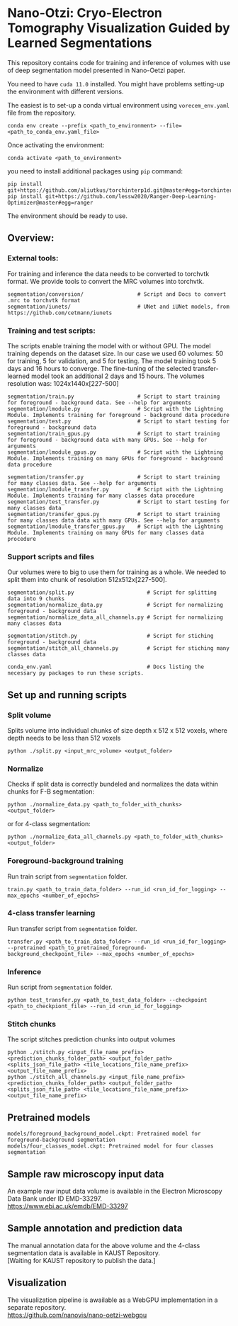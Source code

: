 # Nano-Otzi: Cryo-Electron Tomography Visualization Guided by Learned Segmentations
This repository contains code for training and inference of volumes with use of deep segmentation model presented in Nano-Oetzi paper.

You need to have `cuda 11.0` installed. You might have problems setting-up the environment with different versions.

The easiest is to set-up a conda virtual environment using `vorecem_env.yaml` file from the repository.
```
conda env create --prefix <path_to_environment> --file=<path_to_conda_env.yaml_file>
```
Once activating the environment:
```
conda activate <path_to_environment>
```
you need to install additional packages using `pip` command:
```
pip install git+https://github.com/aliutkus/torchinterp1d.git@master#egg=torchinterp1d
pip install git+https://github.com/lessw2020/Ranger-Deep-Learning-Optimizer@master#egg=ranger
```
The environment should be ready to use.

## Overview:
### External tools:
For training and inference the data needs to be converted to torchvtk format. We provide tools to convert the MRC volumes into torchvtk.
```
segmentation/conversion/                 # Script and Docs to convert .mrc to torchvtk format
segmentation/iunets/                     # UNet and iUNet models, from https://github.com/cetmann/iunets
```

### Training and test scripts:
The scripts enable training the model with or without GPU. The model training depends on the dataset size. In our case we used 60 volumes: 50 for training, 5 for validation, and 5 for testing. The model training took 5 days and 16 hours to converge. The fine-tuning of the selected transfer-learned model took an additional 2 days and 15 hours. The volumes resolution was: 1024x1440x\[227-500\]
```
segmentation/train.py                    # Script to start training for foreground - background data. See --help for arguments
segmentation/lmodule.py                  # Script with the Lightning Module. Implements training for foreground - background data procedure
segmentation/test.py                     # Script to start testing for foreground - background data
segmentation/train_gpus.py               # Script to start training for foreground - background data with many GPUs. See --help for arguments
segmentation/lmodule_gpus.py             # Script with the Lightning Module. Implements training on many GPUs for foreground - background data procedure

segmentation/transfer.py                 # Script to start training for many classes data. See --help for arguments
segmentation/lmodule_transfer.py         # Script with the Lightning Module. Implements training for many classes data procedure
segmentation/test_transfer.py            # Script to start testing for many classes data
segmentation/transfer_gpus.py            # Script to start training for many classes data data with many GPUs. See --help for arguments
segmentation/lmodule_transfer_gpus.py    # Script with the Lightning Module. Implements training on many GPUs for many classes data procedure
```

### Support scripts and files
Our volumes were to big to use them for training as a whole. We needed to split them into chunk of resolution 512x512x\[227-500\].
```
segmentation/split.py                       # Script for splitting data into 9 chunks
segmentation/normalize_data.py              # Script for normalizing foreground - background data
segmentation/normalize_data_all_channels.py # Script for normalizing many classes data

segmentation/stitch.py                      # Script for stiching foreground - background data
segmentation/stitch_all_channels.py         # Script for stiching many classes data

conda_env.yaml                              # Docs listing the necessary py packages to run these scripts.
```

## Set up and running scripts
### Split volume
Splits volume into individual chunks of size depth x 512 x 512 voxels, where depth needs to be less than 512 voxels
```
python ./split.py <input_mrc_volume> <output_folder>
```
### Normalize
Checks if split data is correctly bundeled and normalizes the data within chunks for F-B segmentation:
```
python ./normalize_data.py <path_to_folder_with_chunks> <output_folder>
```
or for 4-class segmentation:
```
python ./normalize_data_all_channels.py <path_to_folder_with_chunks> <output_folder>
```

### Foreground-background training
Run train script from `segmentation` folder.
```
train.py <path_to_train_data_folder> --run_id <run_id_for_logging> --max_epochs <number_of_epochs>
```

### 4-class transfer learning
Run transfer script from `segmentation` folder.
```
transfer.py <path_to_train_data_folder> --run_id <run_id_for_logging> --pretrained <path_to_pretrained_foreground-background_checkpoint_file> --max_epochs <number_of_epochs>
```

### Inference
Run script from `segmentation` folder.
```
python test_transfer.py <path_to_test_data_folder> --checkpoint <path_to_checkpiont_file> --run_id <run_id_for_logging>
```

### Stitch chunks
The script stitches prediction chunks into output volumes
```
python ./stitch.py <input_file_name_prefix> <prediction_chunks_folder_path> <output_folder_path> <splits_json_file_path> <tile_locations_file_name_prefix> <output_file_name_prefix>
python ./stitch_all_channels.py <input_file_name_prefix> <prediction_chunks_folder_path> <output_folder_path> <splits_json_file_path> <tile_locations_file_name_prefix> <output_file_name_prefix>
```

## Pretrained models
```
models/foreground_background_model.ckpt: Pretrained model for foreground-background segmentation
models/four_classes_model.ckpt: Pretrained model for four classes segmentation
```

## Sample raw microscopy input data
An example raw input data volume is available in the Electron Microscopy Data Bank under ID EMD-33297.  
https://www.ebi.ac.uk/emdb/EMD-33297


## Sample annotation and prediction data
The manual annotation data for the above volume and the 4-class segmentation data is available in KAUST Repository.  
[Waiting for KAUST repository to publish the data.]

## Visualization
The visualization pipeline is awailable as a WebGPU implementation in a separate repository.  
https://github.com/nanovis/nano-oetzi-webgpu
